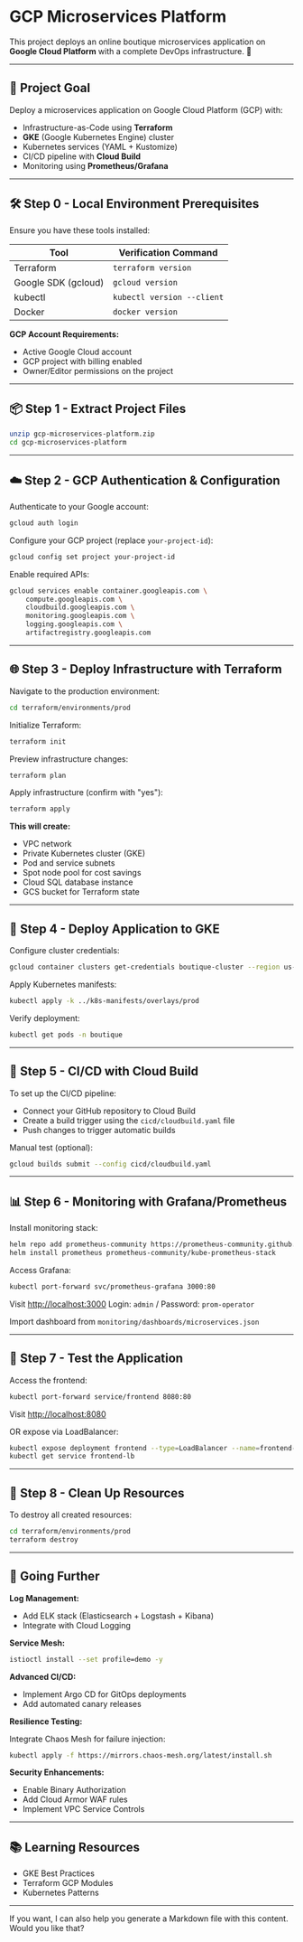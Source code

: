 # GCP Microservices Platform

This project deploys an online boutique microservices application on **Google Cloud Platform** with a complete DevOps infrastructure. 🚀

---

## 🧠 Project Goal

Deploy a microservices application on Google Cloud Platform (GCP) with:

* Infrastructure-as-Code using **Terraform**
* **GKE** (Google Kubernetes Engine) cluster
* Kubernetes services (YAML + Kustomize)
* CI/CD pipeline with **Cloud Build**
* Monitoring using **Prometheus/Grafana**

---

## 🛠️ Step 0 - Local Environment Prerequisites

Ensure you have these tools installed:

| Tool                | Verification Command       |
| ------------------- | -------------------------- |
| Terraform           | `terraform version`        |
| Google SDK (gcloud) | `gcloud version`           |
| kubectl             | `kubectl version --client` |
| Docker              | `docker version`           |

**GCP Account Requirements:**

* Active Google Cloud account
* GCP project with billing enabled
* Owner/Editor permissions on the project

---

## 📦 Step 1 - Extract Project Files

```bash
unzip gcp-microservices-platform.zip
cd gcp-microservices-platform
```

---

## ☁️ Step 2 - GCP Authentication & Configuration

Authenticate to your Google account:

```bash
gcloud auth login
```

Configure your GCP project (replace `your-project-id`):

```bash
gcloud config set project your-project-id
```

Enable required APIs:

```bash
gcloud services enable container.googleapis.com \
    compute.googleapis.com \
    cloudbuild.googleapis.com \
    monitoring.googleapis.com \
    logging.googleapis.com \
    artifactregistry.googleapis.com
```

---

## 🌐 Step 3 - Deploy Infrastructure with Terraform

Navigate to the production environment:

```bash
cd terraform/environments/prod
```

Initialize Terraform:

```bash
terraform init
```

Preview infrastructure changes:

```bash
terraform plan
```

Apply infrastructure (confirm with "yes"):

```bash
terraform apply
```

**This will create:**

* VPC network
* Private Kubernetes cluster (GKE)
* Pod and service subnets
* Spot node pool for cost savings
* Cloud SQL database instance
* GCS bucket for Terraform state

---

## 🚀 Step 4 - Deploy Application to GKE

Configure cluster credentials:

```bash
gcloud container clusters get-credentials boutique-cluster --region us-central1
```

Apply Kubernetes manifests:

```bash
kubectl apply -k ../k8s-manifests/overlays/prod
```

Verify deployment:

```bash
kubectl get pods -n boutique
```

---

## 🔄 Step 5 - CI/CD with Cloud Build

To set up the CI/CD pipeline:

* Connect your GitHub repository to Cloud Build
* Create a build trigger using the `cicd/cloudbuild.yaml` file
* Push changes to trigger automatic builds

Manual test (optional):

```bash
gcloud builds submit --config cicd/cloudbuild.yaml
```

---

## 📊 Step 6 - Monitoring with Grafana/Prometheus

Install monitoring stack:

```bash
helm repo add prometheus-community https://prometheus-community.github.io/helm-charts
helm install prometheus prometheus-community/kube-prometheus-stack
```

Access Grafana:

```bash
kubectl port-forward svc/prometheus-grafana 3000:80
```

Visit [http://localhost:3000](http://localhost:3000)
Login: `admin` / Password: `prom-operator`

Import dashboard from `monitoring/dashboards/microservices.json`

---

## 🧪 Step 7 - Test the Application

Access the frontend:

```bash
kubectl port-forward service/frontend 8080:80
```

Visit [http://localhost:8080](http://localhost:8080)

OR expose via LoadBalancer:

```bash
kubectl expose deployment frontend --type=LoadBalancer --name=frontend-lb
kubectl get service frontend-lb
```

---

## 🧹 Step 8 - Clean Up Resources

To destroy all created resources:

```bash
cd terraform/environments/prod
terraform destroy
```

---

## 🚀 Going Further

**Log Management:**

* Add ELK stack (Elasticsearch + Logstash + Kibana)
* Integrate with Cloud Logging

**Service Mesh:**

```bash
istioctl install --set profile=demo -y
```

**Advanced CI/CD:**

* Implement Argo CD for GitOps deployments
* Add automated canary releases

**Resilience Testing:**

Integrate Chaos Mesh for failure injection:

```bash
kubectl apply -f https://mirrors.chaos-mesh.org/latest/install.sh
```

**Security Enhancements:**

* Enable Binary Authorization
* Add Cloud Armor WAF rules
* Implement VPC Service Controls

---

## 📚 Learning Resources

* GKE Best Practices
* Terraform GCP Modules
* Kubernetes Patterns

---

If you want, I can also help you generate a Markdown file with this content. Would you like that?
